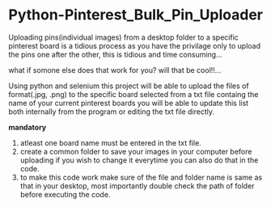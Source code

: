 # Python-Pinterest_Bulk_Pin_Uploader
Uploading pins(individual images) from a desktop folder to a specific pinterest board is a tidious process as you have the privilage
only to upload the pins one after the other, this is tidious and time consuming...

what if somone else does that work for you? will that be cool!!...

Using python and selenium this project will be able to upload the files of format(.jpg, .png) to the specific board selected from a 
txt file containg the name of your current pinterest boards you will be able to update this list both internally from the program or editing
the txt file directly.

**mandatory**
1. atleast one board name must be entered in the txt file.
2. create a common folder to save your images in your computer before uploading if you wish to change it everytime you can also do that in
the code.
3. to make this code work make sure of the file and folder name is same as that in your desktop, most importantly double check the path 
of folder before executing the code.
